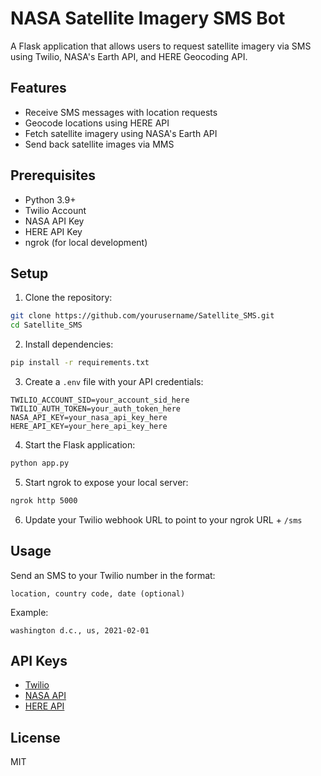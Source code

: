 # NASA Satellite Imagery SMS Bot

A Flask application that allows users to request satellite imagery via SMS using Twilio, NASA's Earth API, and HERE Geocoding API.

## Features

- Receive SMS messages with location requests
- Geocode locations using HERE API
- Fetch satellite imagery using NASA's Earth API
- Send back satellite images via MMS

## Prerequisites

- Python 3.9+
- Twilio Account
- NASA API Key
- HERE API Key
- ngrok (for local development)

## Setup

1. Clone the repository:
```bash
git clone https://github.com/yourusername/Satellite_SMS.git
cd Satellite_SMS
```

2. Install dependencies:
```bash
pip install -r requirements.txt
```

3. Create a `.env` file with your API credentials:
```
TWILIO_ACCOUNT_SID=your_account_sid_here
TWILIO_AUTH_TOKEN=your_auth_token_here
NASA_API_KEY=your_nasa_api_key_here
HERE_API_KEY=your_here_api_key_here
```

4. Start the Flask application:
```bash
python app.py
```

5. Start ngrok to expose your local server:
```bash
ngrok http 5000
```

6. Update your Twilio webhook URL to point to your ngrok URL + `/sms`

## Usage

Send an SMS to your Twilio number in the format:
```
location, country code, date (optional)
```

Example:
```
washington d.c., us, 2021-02-01
```

## API Keys

- [Twilio](https://www.twilio.com/try-twilio)
- [NASA API](https://api.nasa.gov/)
- [HERE API](https://developer.here.com/)

## License

MIT 